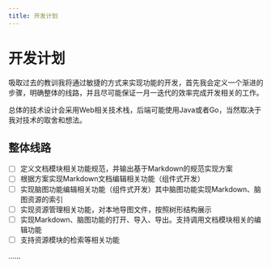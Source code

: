 ```yaml
---
title: 开发计划
---
```


# 开发计划

吸取过去的教训我将通过敏捷的方式来实现功能的开发，首先我会定义一个渐进的步骤，明确整体的线路，并且尽可能保证一月一迭代的效率完成开发相关的工作。

总体的技术设计会采用Web相关技术栈，后端可能使用Java或者Go，当然取决于我对技术的取舍和想法。

## 整体线路

- [ ] 定义文档模块相关功能规范，并输出基于Markdown的规范实现方案
- [ ] 根据方案实现Markdown文档编辑相关功能（组件式开发）
- [ ] 实现脑图功能编辑相关功能（组件式开发）其中脑图功能实现Markdown、脑图资源的索引
- [ ] 实现资源管理相关功能，对本地导图文件，按照树形结构展示
- [ ] 实现Markdown、脑图功能的打开、导入、导出。支持调用文档模块相关的编辑功能
- [ ] 支持资源模块的检索等相关功能

……